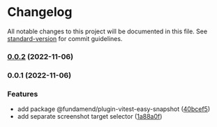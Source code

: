 # Changelog

All notable changes to this project will be documented in this file. See [standard-version](https://github.com/conventional-changelog/standard-version) for commit guidelines.

### [0.0.2](https://github.com/fundamend/fundamend/compare/@fundamend/plugin-vitest-easy-snapshot@0.0.1...@fundamend/plugin-vitest-easy-snapshot@0.0.2) (2022-11-06)

### 0.0.1 (2022-11-06)

### Features

- add package @fundamend/plugin-vitest-easy-snapshot ([40bcef5](https://github.com/fundamend/fundamend/commit/40bcef5393866a4e3b058fd5f593357be6cd3d2a))
- add separate screenshot target selector ([1a88a0f](https://github.com/fundamend/fundamend/commit/1a88a0f7f057e242c9545fdd9e2f13814f14726d))
